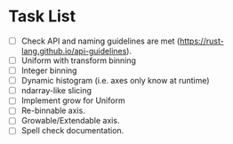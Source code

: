 # Task List

- [ ] Check API and naming guidelines are met (https://rust-lang.github.io/api-guidelines).
- [ ] Uniform with transform binning
- [ ] Integer binning
- [ ] Dynamic histogram (i.e. axes only know at runtime)
- [ ] ndarray-like slicing
- [ ] Implement grow for Uniform
- [ ] Re-binnable axis.
- [ ] Growable/Extendable axis.
- [ ] Spell check documentation.